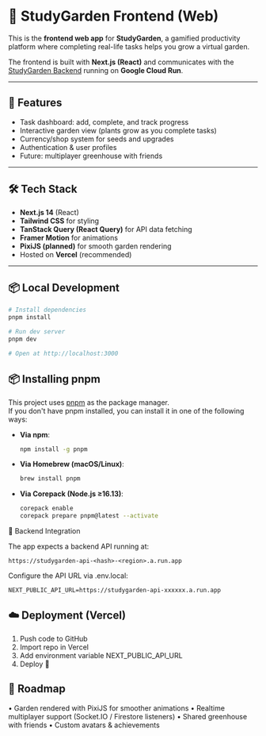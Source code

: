 # 🌱 StudyGarden Frontend (Web)

This is the **frontend web app** for **StudyGarden**, a gamified productivity platform where completing real-life tasks helps you grow a virtual garden.

The frontend is built with **Next.js (React)** and communicates with the [StudyGarden Backend](../backend) running on **Google Cloud Run**.

---

## 🚀 Features

- Task dashboard: add, complete, and track progress
- Interactive garden view (plants grow as you complete tasks)
- Currency/shop system for seeds and upgrades
- Authentication & user profiles
- Future: multiplayer greenhouse with friends

---

## 🛠 Tech Stack

- **Next.js 14** (React)
- **Tailwind CSS** for styling
- **TanStack Query (React Query)** for API data fetching
- **Framer Motion** for animations
- **PixiJS (planned)** for smooth garden rendering
- Hosted on **Vercel** (recommended)

---

## 📦 Local Development

```bash
# Install dependencies
pnpm install

# Run dev server
pnpm dev

# Open at http://localhost:3000
```

## 📦 Installing pnpm

This project uses [pnpm](https://pnpm.io/) as the package manager.  
If you don't have pnpm installed, you can install it in one of the following ways:

- **Via npm**:
  ```bash
  npm install -g pnpm
  ```
- **Via Homebrew (macOS/Linux)**:
  ```bash
  brew install pnpm
  ```
- **Via Corepack (Node.js ≥16.13)**:
  ```bash
  corepack enable
  corepack prepare pnpm@latest --activate
  ```

🔗 Backend Integration

The app expects a backend API running at:

```
https://studygarden-api-<hash>-<region>.a.run.app
```

Configure the API URL via .env.local:

```
NEXT_PUBLIC_API_URL=https://studygarden-api-xxxxxx.a.run.app
```

## ☁️ Deployment (Vercel)

1. Push code to GitHub
2. Import repo in Vercel
3. Add environment variable NEXT_PUBLIC_API_URL
4. Deploy 🚀

## 🔮 Roadmap

• Garden rendered with PixiJS for smoother animations
• Realtime multiplayer support (Socket.IO / Firestore listeners)
• Shared greenhouse with friends
• Custom avatars & achievements
